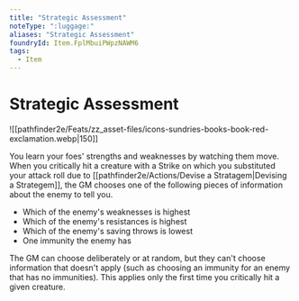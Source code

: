 ```yaml
---
title: "Strategic Assessment"
noteType: ":luggage:"
aliases: "Strategic Assessment"
foundryId: Item.FplMbuiPWpzNAWM6
tags:
  - Item
---
```


# Strategic Assessment
![[pathfinder2e/Feats/zz_asset-files/icons-sundries-books-book-red-exclamation.webp|150]]

You learn your foes' strengths and weaknesses by watching them move. When you critically hit a creature with a Strike on which you substituted your attack roll due to [[pathfinder2e/Actions/Devise a Stratagem|Devising a Strategem]], the GM chooses one of the following pieces of information about the enemy to tell you.

*   Which of the enemy's weaknesses is highest
*   Which of the enemy's resistances is highest
*   Which of the enemy's saving throws is lowest
*   One immunity the enemy has

The GM can choose deliberately or at random, but they can't choose information that doesn't apply (such as choosing an immunity for an enemy that has no immunities). This applies only the first time you critically hit a given creature.
